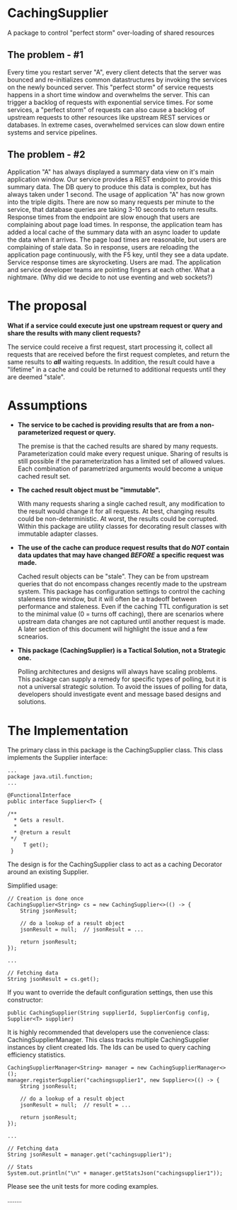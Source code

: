 # CachingSupplier
A package to control "perfect storm" over-loading of shared resources

## The problem - #1
Every time you restart server "A", every client detects that the server was bounced and re-initializes common datastructures
by invoking the services on the newly bounced server.  This "perfect storm" of service requests happens in a short time
window and overwhelms the server.  This can trigger a backlog of requests with exponential service times.  For some services,
a "perfect storm" of requests can also cause a backlog of upstream requests to other resources like upstream REST services
or databases.  In extreme cases, overwhelmed services can slow down entire systems and service pipelines.

## The problem - #2
Application "A" has always displayed a summary data view on it's main application window.  Our service provides a REST
endpoint to provide this summary data.  The DB query to produce this data is complex, but has always taken under 1 second.
The usage of application "A" has now grown into the triple digits.  There are now so many requests per minute to the service,
that database queries are taking 3-10 seconds to return results.  Response times from the endpoint are slow enough that users
are complaining about page load times.  In response, the application team has added a local cache of the summary data with
an async loader to update the data when it arrives.  The page load times are reasonable, but users are complaining of stale
data.  So in response, users are reloading the application page continuously, with the F5 key, until they see a data update.
Service response times are skyrocketing.  Users are mad.  The application and service developer teams are pointing fingers
at each other.  What a nightmare.  (Why did we decide to not use eventing and web sockets?)

# The proposal
**What if a service could execute just one upstream request or query and share the results with many client requests?**

The service could receive a first request, start processing it, collect all requests that are received before the 
first request completes, and return the same results to ***all*** waiting requests.
In addition, the result could have a "lifetime" in a cache and could be returned to additional requests until they are
deemed "stale".

# Assumptions

* **The service to be cached is providing results that are from a non-parameterized request or query.**
   
  The premise is that the cached results are shared by many requests.  Parameterization could make every request unique. 
  Sharing of results is still possible if the parameterization has a limited set of allowed values.  Each combination of 
  parametrized arguments would become a unique cached result set.

* **The cached result object must be "immutable".**

  With many requests sharing a single cached result, any modification to the result would change it for all requests.
  At best, changing results could be non-deterministic. At worst, the results could be corrupted.
  Within this package are utility classes for decorating result classes with immutable adapter classes. 

* **The use of the cache can produce request results that do ***NOT*** contain data updates that may have changed ***BEFORE*** a specific request was made.**

  Cached result objects can be "stale".  They can be from upstream queries that do not encompass changes recently made to the upstream system.
  This package has configuration settings to control the caching staleness time window, but it will often be a tradeoff between performance
  and staleness.  Even if the caching TTL configuration is set to the minimal value (0 = turns off caching), there are scenarios
  where upstream data changes are not captured until another request is made.  A later section of this document will highlight the issue and a few scnearios. 

* **This package (CachingSupplier) is a Tactical Solution, not a Strategic one.**

  Polling architectures and designs will always have scaling problems.  This package can supply a remedy for specific types of polling, but
  it is not a universal strategic solution.  To avoid the issues of polling for data, developers should investigate event and message based
  designs and solutions.

# The Implementation

The primary class in this package is the CachingSupplier class.  This class implements the Supplier interface:

```
...
package java.util.function;
...

@FunctionalInterface
public interface Supplier<T> {

/**
  * Gets a result.
  *
  * @return a result
 */
     T get();
 }
```

The design is for the CachingSupplier class to act as a caching Decorator around an existing Supplier.

Simplified usage:

```
// Creation is done once
CachingSupplier<String> cs = new CachingSupplier<>(() -> {
    String jsonResult;
    
    // do a lookup of a result object
    jsonResult = null;  // jsonResult = ...
    
    return jsonResult;
});

...

// Fetching data
String jsonResult = cs.get();
```

If you want to override the default configuration settings, then use this constructor:

```
public CachingSupplier(String supplierId, SupplierConfig config, Supplier<T> supplier)
```

It is highly recommended that developers use the convenience class: CachingSupplierManager.  This class tracks multiple CachingSupplier
instances by client created Ids.  The Ids can be used to query caching efficiency statistics.

```
CachingSupplierManager<String> manager = new CachingSupplierManager<>();
manager.registerSupplier("cachingsupplier1", new Supplier<>(() -> {
    String jsonResult;

    // do a lookup of a result object
    jsonResult = null;  // result = ...

    return jsonResult;
});

...

// Fetching data
String jsonResult = manager.get("cachingsupplier1");

// Stats
System.out.println("\n" + manager.getStatsJson("cachingsupplier1"));
```

Please see the unit tests for more coding examples.

........








